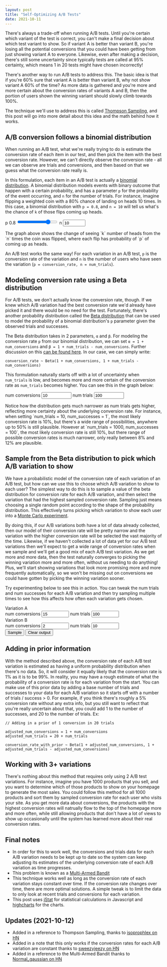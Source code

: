 ```yaml
---
layout: post
title: "Self-Optimizing A/B Tests"
date: 2021-10-11
---
```


<link rel="stylesheet" href="/assets/self_optimizing_ab_tests.css" />

There's always a trade-off when running A/B tests. Until you're certain which variant of the test is correct, you can't make a final decision about which test variant to show. So if variant A is better than variant B, you're losing all the potential conversions that you could have been getting from just showing variant A to everyone. Likewise, even after making a decision, there's still some uncertainty since typically tests are called at 95% certainty, which means 1 in 20 tests might have chosen incorrectly!

There's another way to run A/B tests to address this. The basic idea is that if you're 60% sure that variant A is better than variant B, why not show variant A 60% of the time? As more data is gathered and you're more and more certain about the conversion rates of variants A and B, then the portion of users shown the winning variant should slowly climb towards 100%.

The technique we'll use to address this is called [Thompson Sampling](https://en.wikipedia.org/wiki/Thompson_sampling), and this post will go into more detail about this idea and the math behind how it works.

## A/B conversion follows a binomial distribution
When running an A/B test, what we're really trying to do is estimate the conversion rate of each item in our test, and then pick the item with the best conversion rate. However, we can't directly observe the conversion rate - all we can observe are trials and conversions, and then based on that we guess what the conversion rate really is.

In this formulation, each item in an A/B test is actually a [binomial distribution](https://en.wikipedia.org/wiki/Binomial_distribution). A binomial distribution models events with binary outcome that happen with a certain probability, and has a parameter `p` for the probability of the event occurring, and `n` for the number of trials. For instance, imagine flipping a weighted coin with a 80% chance of landing on heads 10 times. In this case, a binomial distribution with `p = 0.8`, and `n = 10` will tell us what's the chance of `k` of those flips coming up heads.
<p>
  <div class="BinomialPdf">
    <div class="BinomialPdf-graph"></div>
    <div class="BinomialPdf-controls">
      <label class="BinomialPdf-control">
        <span class="BinomialPdf-controlText">p <span class="BinomialPdf-pVal">0.8</span></span>
        <input type="range" value="0.8" min="0" max="1" step="0.01" class="BinomialPdf-p">
      </label>
      <label class="BinomialPdf-control">
        <span class="BinomialPdf-controlText">n</span>
        <input type="number" value="10" min="1" max="1000" step="1" class="BinomialPdf-n">
      </label>
    </div>
  </div>
</p>
The graph above shows the change of seeing `k` number of heads from the `n` times the coin was flipped, where each flip has probability of `p` of coming up as heads.

An A/B test works the same way! For each variation in an A/B test, `p` is the conversion rate of the variation and `n` is the number of users who have seen the variation (`p = conversion_rate, n = num_trials`).

## Modeling conversion rate using a Beta distribution
For A/B tests, we don't actually know the conversion rate, though. If we knew which A/B variation had the best conversion rate we'd already have picked it and there would be no need for the test. Fortunately, there's another probability distribution called the [Beta distribution](https://en.wikipedia.org/wiki/Beta_distribution) that can be used to model the probability of a binomial distribution's `p` parameter given the observed trials and successes.

The Beta distribution takes in 2 parameters, `α` and `β`. For modeling the conversion rate `p` from our binomial distribution, we can set `α = 1 + num_conversions` and `β = 1 + num_trials - num_conversions`. Further discussion on this [can be found here](https://stats.stackexchange.com/questions/105941/proper-number-of-clicks-for-conversion-rate-testing). In our case, we can simply write: 

```
conversion_rate ~ Beta(1 + num_conversions, 1 + num_trials - num_conversions)
```

This formulation naturally starts off with a lot of uncertainty when `num_trials` is low, and becomes more and more certain of the conversion rate as `num_trials` becomes higher. You can see this in the graph below:

<p>
  <div class="BetaConversionPdf">
    <div class="BetaConversionPdf-graph"></div>
    <div class="BetaConversionPdf-controls">
      <label class="BetaConversionPdf-control">
        <span class="BetaConversionPdf-controlText">num conversions</span>
        <input type="number" value="10" min="1" max="1000000" step="1" class="BetaConversionPdf-numConversions">
      </label>
      <label class="BetaConversionPdf-control">
        <span class="BetaConversionPdf-controlText">num trials</span>
        <input type="number" value="100" min="1" step="1" max="1000000" class="BetaConversionPdf-numTrials">
      </label>
    </div>
  </div>
</p>
Notice how the distribution gets much narrower as num trials gets higher, reflecting more certainty about the underlying conversion rate. For instance, when setting `num_trials = 10, num_successes = 1`, the most likely conversion rate is 10%, but there's a wide range of possibilities, anywhere up to 50% is still plausible. However at `num_trials = 1000, num_successes = 100`, the most likely conversion rate is still 10%, but there range of possible conversion rates is much narrower, only really between 8% and 12% are plausible.

## Sample from the Beta distribution to pick which A/B variation to show
We have a probabilistic model of the conversion rate of each variation of an A/B test, but how can we use this to choose which A/B variation to show to each user? The simplest way to do this is to sample a value of the beta distribution for conversion rate for each A/B variation, and then select the variation that had the highest sampled conversion rate. Sampling just means choosing a single random point according to the shape of the probability distribution. This effectively turns picking which variation to show each user into a [Monte Carlo experiment](https://en.wikipedia.org/wiki/Monte_Carlo_method).

By doing this, if our A/B variations both have a lot of data already collected, then our model of their conversion rate will be pretty narrow and the variation with the higher conversion rate will be selected the vast majority of the time. Likewise, if we haven't collected a lot of data yet for our A/B test variations then we'll expect to get a wide range of conversion rates when we sample and we'll get a good mix of each A/B test variation. As we get more and more data, then the test naturally converges to picking the winning variation more and more often, without us needing to do anything! Plus, we'll start showing variations that look more promising more and more frequently automatically, so we won't be missing out on conversions we could have gotten by picking the winning variation sooner.

Try experimenting below to see this in action. You can tweak the num trials and num successes for each A/B variation and then try sampling multiple times to see how this affects how often each variation gets chosen.

<p>
  <div class="ConversionSampler">
    <div class="ConversionSampler-controlPane">
      <div class="ConversionSamplerVariation">
        <div class="ConversionSamplerVariation-leftPane">
          <div class="ConversionSamplerVariation-title">Variation A</div>
          <div class="ConversionSamplerVariation-controls">
            <label class="ConversionSamplerVariation-control">
              <span class="ConversionSamplerVariation-controlText">num conversions</span>
              <input type="number" value="15" min="1" max="100000" step="1" class="ConversionSamplerVariation-numConversions">
            </label>
            <label class="ConversionSamplerVariation-control">
              <span class="ConversionSamplerVariation-controlText">num trials</span>
              <input type="number" value="100" min="1" max="100000" step="1" class="ConversionSamplerVariation-numTrials">
            </label>
          </div>
        </div>
        <div class="ConversionSamplerVariation-graph"></div>
      </div>
      <div class="ConversionSamplerVariation">
        <div class="ConversionSamplerVariation-leftPane">
          <div class="ConversionSamplerVariation-title">Variation B</div>
          <div class="ConversionSamplerVariation-controls">
            <label class="ConversionSamplerVariation-control">
              <span class="ConversionSamplerVariation-controlText">num conversions</span>
              <input type="number" value="2" min="1" max="100000" step="1" class="ConversionSamplerVariation-numConversions">
            </label>
            <label class="ConversionSamplerVariation-control">
              <span class="ConversionSamplerVariation-controlText">num trials</span>
              <input type="number" value="10" min="1" max="100000" step="1" class="ConversionSamplerVariation-numTrials">
            </label>
          </div>
        </div>
        <div class="ConversionSamplerVariation-graph"></div>
      </div>
      <div class="ConversionSampler-actions">
        <button class="ConversionSampler-sampleButton">Sample</button>
        <button class="ConversionSampler-clearButton hidden">Clear output</button>
      </div>
    </div>
    <div class="ConversionSampler-outputPane"></div>
  </div>
</p>

## Adding in prior information

With the method described above, the conversion rate of each A/B test variation is estimated as having a uniform probability distribution when there's no data. So, it will consider it equally likely that the conversion rate is 1% as it is to be 99%. In reality, you may have a rough estimate of what the probability of a conversion rate is for each variation from the start. You can make use of this prior data by adding a base number of trials and successes to your data for each A/B variation so it starts off with a number of trials / success > 0. For example, if you think there's roughly a 5% conversion rate without any extra info, but you still want to reflect that you're really uncertain about that, you could add 1 to the number of successes, and 20 to the number of trials. Ex:

```
// Adding in a prior of 1 conversion in 20 trials

adjusted_num_conversions = 1 + num_conversions
adjusted_num_trials = 20 + num_trials

conversion_rate_with_prior ~ Beta(1 + adjusted_num_conversions, 1 + adjusted_num_trials - adjusted_num_conversions)
```

## Working with 3+ variations

There's nothing about this method that requires only using 2 A/B test variations. For instance, imagine you have 1000 products that you sell, and you want to determine which of those products to show on your homepage to generate the most sales. You could follow this method for all 1000 products and sort them by sampled conversion rate for each user who visits your site. As you get more data about conversions, the products with the highest conversion rates will natrually flow to the top of the homepage more and more often, while still allowing products that don't have a lot of views to show up occasionally until the system has learned more about their real conversion rates.

## Final notes

- In order for this to work well, the conversions and trials data for each A/B variation needs to be kept up to date so the system can keep adjusting its estimates of the underlying conversion rate of each A/B variation as time progresses.
- This problem is known as a [Multi-Armed Bandit](https://en.wikipedia.org/wiki/Multi-armed_bandit)
- This technique works well as long as the conversion rate of each variation stays constant over time. If the conversion rate changes over time, there are more optimal solutions. A simple tweak is to limit the data to only look at recent trials and conversions for each variation.
- This post uses [jStat](https://jstat.github.io/) for statistical calculations in Javascript and [highcharts](https://www.highcharts.com/) for the charts.

## Updates (2021-10-12)
- Added in a reference to Thompson Sampling, thanks to [isoprophlex on HN](https://news.ycombinator.com/item?id=28840705)
- Added in a note that this only works if the conversion rates for each A/B variation are constant thanks to [sweezyjeezy on HN](https://news.ycombinator.com/item?id=28839703)
- Added in a reference to the Multi-Armed Bandit thanks to [Normal_gaussian on HN](https://news.ycombinator.com/item?id=28839004)

<script src="https://cdn.jsdelivr.net/npm/jstat@latest/dist/jstat.min.js"></script>
<script src="https://code.highcharts.com/highcharts.js"></script>
<script src="/assets/self_optimizing_ab_tests.js"></script>
